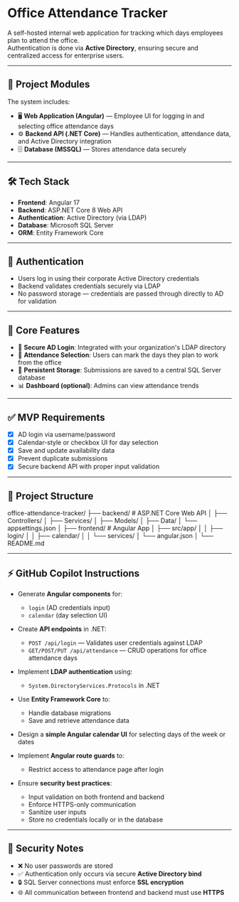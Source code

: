 # Office Attendance Tracker

A self-hosted internal web application for tracking which days employees plan to attend the office.  
Authentication is done via **Active Directory**, ensuring secure and centralized access for enterprise users.

---

## 🧩 Project Modules

The system includes:

- 🖥 **Web Application (Angular)** — Employee UI for logging in and selecting office attendance days
- ⚙️ **Backend API (.NET Core)** — Handles authentication, attendance data, and Active Directory integration
- 🗄 **Database (MSSQL)** — Stores attendance data securely

---

## 🛠️ Tech Stack

- **Frontend**: Angular 17
- **Backend**: ASP.NET Core 8 Web API
- **Authentication**: Active Directory (via LDAP)
- **Database**: Microsoft SQL Server
- **ORM**: Entity Framework Core

---

## 🔐 Authentication

- Users log in using their corporate Active Directory credentials
- Backend validates credentials securely via LDAP
- No password storage — credentials are passed through directly to AD for validation

---

## 🎯 Core Features

- 🔐 **Secure AD Login**: Integrated with your organization's LDAP directory
- 📆 **Attendance Selection**: Users can mark the days they plan to work from the office
- 💾 **Persistent Storage**: Submissions are saved to a central SQL Server database
- 📊 **Dashboard (optional)**: Admins can view attendance trends

---

## ✅ MVP Requirements

- [x] AD login via username/password
- [x] Calendar-style or checkbox UI for day selection
- [x] Save and update availability data
- [x] Prevent duplicate submissions
- [x] Secure backend API with proper input validation

---

## 📂 Project Structure

office-attendance-tracker/
├── backend/ # ASP.NET Core Web API
│ ├── Controllers/
│ ├── Services/
│ ├── Models/
│ ├── Data/
│ └── appsettings.json
│
├── frontend/ # Angular App
│ ├── src/app/
│ │ ├── login/
│ │ ├── calendar/
│ │ └── services/
│ └── angular.json
│
└── README.md

---

## ⚡ GitHub Copilot Instructions

- Generate **Angular components** for:
  - `login` (AD credentials input)
  - `calendar` (day selection UI)

- Create **API endpoints** in .NET:
  - `POST /api/login` — Validates user credentials against LDAP
  - `GET/POST/PUT /api/attendance` — CRUD operations for office attendance days

- Implement **LDAP authentication** using:
  - `System.DirectoryServices.Protocols` in .NET

- Use **Entity Framework Core** to:
  - Handle database migrations
  - Save and retrieve attendance data

- Design a **simple Angular calendar UI** for selecting days of the week or dates

- Implement **Angular route guards** to:
  - Restrict access to attendance page after login

- Ensure **security best practices**:
  - Input validation on both frontend and backend
  - Enforce HTTPS-only communication
  - Sanitize user inputs
  - Store no credentials locally or in the database

---

## 🔐 Security Notes

- ❌ No user passwords are stored
- ✅ Authentication only occurs via secure **Active Directory bind**
- 🔒 SQL Server connections must enforce **SSL encryption**
- 🌐 All communication between frontend and backend must use **HTTPS**
